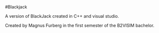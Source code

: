 #Blackjack

A version of BlackJack created in C++ and visual studio. 

Created by Magnus Furberg in the first semester of the B2VISIM bachelor.
